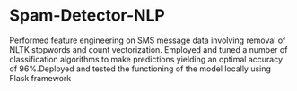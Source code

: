 # Spam-Detector-NLP
Performed feature engineering on SMS message data involving removal of NLTK stopwords and count vectorization. Employed and tuned a number of classification algorithms to make predictions yielding an optimal accuracy of 96%.Deployed and tested the functioning of the model locally using Flask framework

